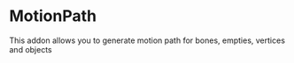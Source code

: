 # MotionPath
This addon allows you to generate motion path for bones, empties, vertices and objects
